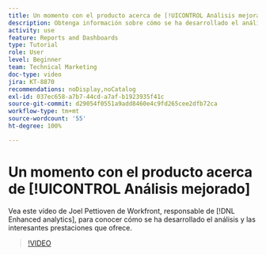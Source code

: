 ```yaml
---
title: Un momento con el producto acerca de [!UICONTROL Análisis mejorado]
description: Obtenga información sobre cómo se ha desarrollado el análisis y las interesantes funcionalidades que ofrece con Joel Pettioven, responsable de  [!DNL Enhanced analytics].
activity: use
feature: Reports and Dashboards
type: Tutorial
role: User
level: Beginner
team: Technical Marketing
doc-type: video
jira: KT-8870
recommendations: noDisplay,noCatalog
exl-id: 037ec658-a7b7-44cd-a7af-b1923935f41c
source-git-commit: d29054f0551a9add8460e4c9fd265cee2dfb72ca
workflow-type: tm+mt
source-wordcount: '55'
ht-degree: 100%

---
```


# Un momento con el producto acerca de [!UICONTROL Análisis mejorado]

Vea este vídeo de Joel Pettioven de Workfront, responsable de [!DNL Enhanced analytics], para conocer cómo se ha desarrollado el análisis y las interesantes prestaciones que ofrece.

>[!VIDEO](https://video.tv.adobe.com/v/335042/?quality=12&learn=on)
